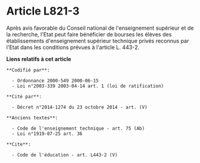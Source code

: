 # Article L821-3

Après avis favorable du Conseil national de l'enseignement supérieur et de la recherche, l'Etat peut faire bénéficier de
bourses les élèves des établissements d'enseignement supérieur technique privés reconnus par l'Etat dans les conditions
prévues à l'article L. 443-2.

**Liens relatifs à cet article**

	**Codifié par**:

	  - Ordonnance 2000-549 2000-06-15
	  - Loi n°2003-339 2003-04-14 art. 1 (loi de ratification)

	**Cité par**:

	  - Décret n°2014-1274 du 23 octobre 2014 - art. (V)

	**Anciens textes**:

	  - Code de l'enseignement technique - art. 75 (Ab)
	  - Loi n°1919-07-25 art. 36

	**Cite**:

	  - Code de l'éducation - art. L443-2 (V)
